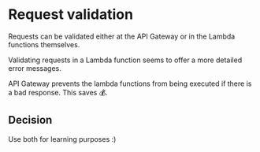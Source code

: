 # Request validation

Requests can be validated either at the API Gateway or in the Lambda functions themselves.

Validating requests in a Lambda function seems to offer a more detailed error messages.

API Gateway prevents the lambda functions from being executed if there is a bad response. This saves 💰.

## Decision

Use both for learning purposes :)
